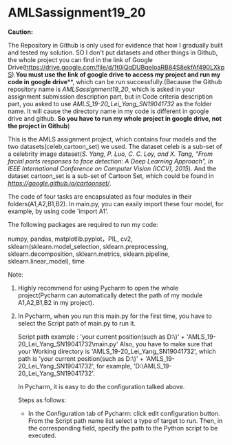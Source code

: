 # AMLSassignment19_20
**Caution:** 

The Repository in Github is only used for evidence that how I gradually built and tested my solution. SO I don't put datasets and other things in Github, the whole project you can find in the link of Google Drive(https://drive.google.com/file/d/1t0iQqDUBqeIoaRB84S8ekfAf490LXkpS).**You must use the link of google drive to access my project and run my code in google drive****, which can be run successfully.(Because the Github repository name is  *AMLSassignment19_20*, which is asked in your assignment submission description part, but in Code criteria description part, you asked to use *AMLS_19-20_Lei_Yang_SN19041732* as the folder name. It will cause the directory name in my code is different in google drive and github. **So you have to run my whole project in google drive, not the project in Github**)

This is the AMLS assignment project, which contains four models and the two datasets(celeb,cartoon_set) we used. The dataset celeb is a sub-set of a celebrity image dataset(*S. Yang, P. Luo, C. C. Loy, and X. Tang, "From facial parts responses to face detection: A Deep Learning Approach", in IEEE International Conference on Computer Vision (ICCV), 2015*). And the dataset cartoon_set is a sub-set of Cartoon Set, which could be found in *https://google.github.io/cartoonset/*.

The code of four tasks are encapsulated as four modules in their folders(A1,A2,B1,B2). In main.py, you can easily import these four model, for example, by using code 'import A1'.

The following packages are required to run my code:

numpy, pandas,  matplotlib.pyplot，PIL, cv2, sklearn(sklearn.model_selection, sklearn.preprocessing, sklearn.decomposition, sklearn.metrics, sklearn.pipeline, sklearn.linear_model), time



Note:

1. Highly recommend for using Pycharm to open the whole project(Pycharm can automatically detect the path of my module A1,A2,B1,B2 in my project).

2. In Pycharm, when you run this main.py for the first time, you have to select the Script path of main.py to run it. 

   Script path example : 'your current position(such as D:\\)' + 'AMLS_19-20_Lei_Yang_SN19041732\main.py' Also, you have to make sure that your Working directory is 'AMLS_19-20_Lei_Yang_SN19041732', which path is 'your current position(such as D:\\)' + 'AMLS_19-20_Lei_Yang_SN19041732', for example, 'D:\\AMLS_19-20_Lei_Yang_SN19041732'.

   In Pycharm, it is easy to do the configuration talked above.

   Steps as follows:

   - In the Configuration tab of Pycharm:  click edit configuration button. From the Script path name list select a type of target to run. Then, in the corresponding field, specify the path to the Python script to be executed.
